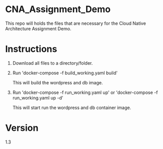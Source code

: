 # CNA_Assignment_Demo
This repo will holds the files that are necessary for the Cloud Native Architecture Assignment Demo.

# Instructions
1) Download all files to a directory/folder.
2) Run 'docker-compose -f build_working.yaml build'
  
   This will build the wordpress and db image.
5) Run 'docker-compose -f run_working.yaml up' or 'docker-compose -f run_working.yaml up -d'

   This will start run the wordpress and db container image.

# Version
1.3